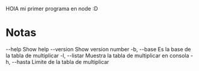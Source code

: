 HOlA
mi primer programa en node :D

# Notas
  --help     Show help
  --version  Show version number
  -b, --base     Es la base de la tabla de multiplicar
  -l, --listar   Muestra la tabla de multiplicar en consola
  -h, --hasta    Limite de la tabla de multiplicar
